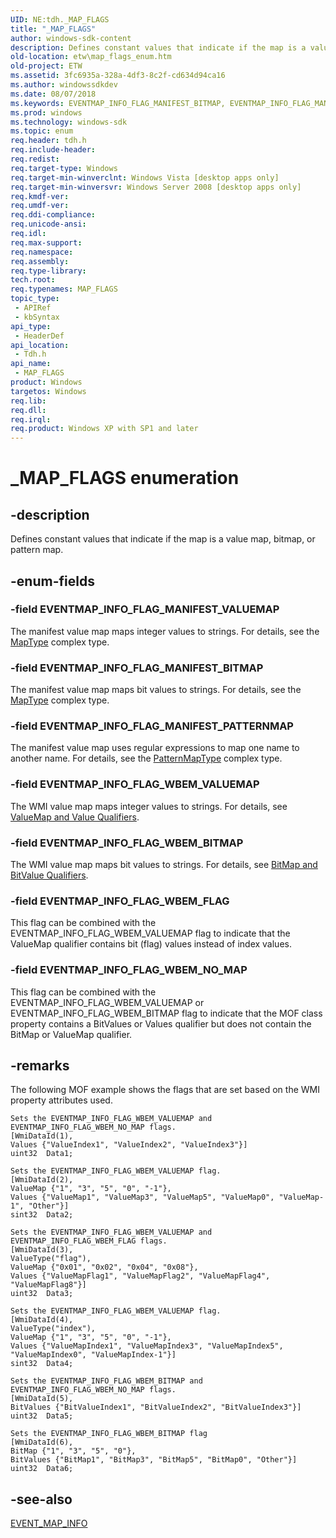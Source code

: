 ```yaml
---
UID: NE:tdh._MAP_FLAGS
title: "_MAP_FLAGS"
author: windows-sdk-content
description: Defines constant values that indicate if the map is a value map, bitmap, or pattern map.
old-location: etw\map_flags_enum.htm
old-project: ETW
ms.assetid: 3fc6935a-328a-4df3-8c2f-cd634d94ca16
ms.author: windowssdkdev
ms.date: 08/07/2018
ms.keywords: EVENTMAP_INFO_FLAG_MANIFEST_BITMAP, EVENTMAP_INFO_FLAG_MANIFEST_PATTERNMAP, EVENTMAP_INFO_FLAG_MANIFEST_VALUEMAP, EVENTMAP_INFO_FLAG_WBEM_BITMAP, EVENTMAP_INFO_FLAG_WBEM_FLAG, EVENTMAP_INFO_FLAG_WBEM_NO_MAP, EVENTMAP_INFO_FLAG_WBEM_VALUEMAP, MAP_FLAGS, MAP_FLAGS enumeration [ETW], _MAP_FLAGS, etw.map_flags_enum, tdh.map_flags_enum, tdh/EVENTMAP_INFO_FLAG_MANIFEST_BITMAP, tdh/EVENTMAP_INFO_FLAG_MANIFEST_PATTERNMAP, tdh/EVENTMAP_INFO_FLAG_MANIFEST_VALUEMAP, tdh/EVENTMAP_INFO_FLAG_WBEM_BITMAP, tdh/EVENTMAP_INFO_FLAG_WBEM_FLAG, tdh/EVENTMAP_INFO_FLAG_WBEM_NO_MAP, tdh/EVENTMAP_INFO_FLAG_WBEM_VALUEMAP, tdh/MAP_FLAGS
ms.prod: windows
ms.technology: windows-sdk
ms.topic: enum
req.header: tdh.h
req.include-header: 
req.redist: 
req.target-type: Windows
req.target-min-winverclnt: Windows Vista [desktop apps only]
req.target-min-winversvr: Windows Server 2008 [desktop apps only]
req.kmdf-ver: 
req.umdf-ver: 
req.ddi-compliance: 
req.unicode-ansi: 
req.idl: 
req.max-support: 
req.namespace: 
req.assembly: 
req.type-library: 
tech.root: 
req.typenames: MAP_FLAGS
topic_type:
 - APIRef
 - kbSyntax
api_type:
 - HeaderDef
api_location:
 - Tdh.h
api_name:
 - MAP_FLAGS
product: Windows
targetos: Windows
req.lib: 
req.dll: 
req.irql: 
req.product: Windows XP with SP1 and later
---
```


# _MAP_FLAGS enumeration


## -description


Defines constant values that indicate if the map is a value map, bitmap, or pattern map.


## -enum-fields




### -field EVENTMAP_INFO_FLAG_MANIFEST_VALUEMAP

The manifest value map maps integer values to strings. For details, see the <a href="https://msdn.microsoft.com/208ae219-8f79-4049-b946-a57b33c97b1b">MapType</a> complex type.


### -field EVENTMAP_INFO_FLAG_MANIFEST_BITMAP

The manifest value map maps bit values to strings. For details, see the <a href="https://msdn.microsoft.com/208ae219-8f79-4049-b946-a57b33c97b1b">MapType</a> complex type.


### -field EVENTMAP_INFO_FLAG_MANIFEST_PATTERNMAP

The manifest value map uses regular expressions to map one name to another name. For details, see the <a href="https://msdn.microsoft.com/184b6aeb-a554-4a92-b19e-1849c711d33b">PatternMapType</a> complex type.


### -field EVENTMAP_INFO_FLAG_WBEM_VALUEMAP

The WMI value map maps integer values to strings. For details, see <a href="https://msdn.microsoft.com/7667e87f-b997-4fd9-81ea-b27c9d2a9335">ValueMap and Value Qualifiers</a>. 


### -field EVENTMAP_INFO_FLAG_WBEM_BITMAP

The WMI value map maps bit values to strings. For details, see <a href="https://msdn.microsoft.com/14c34909-2419-41a1-a1ed-3b647a3c5e75">BitMap and BitValue Qualifiers</a>.


### -field EVENTMAP_INFO_FLAG_WBEM_FLAG

This flag can be combined with the EVENTMAP_INFO_FLAG_WBEM_VALUEMAP flag to indicate that the ValueMap qualifier contains bit (flag) values instead of index values.


### -field EVENTMAP_INFO_FLAG_WBEM_NO_MAP

This flag can be combined with the EVENTMAP_INFO_FLAG_WBEM_VALUEMAP or EVENTMAP_INFO_FLAG_WBEM_BITMAP flag to indicate that the MOF class property contains a BitValues or Values qualifier but does not contain the BitMap or ValueMap qualifier.


## -remarks



The following MOF example shows the flags that are set based on the WMI property attributes used. 

<pre class="syntax" xml:space="preserve"><code>Sets the EVENTMAP_INFO_FLAG_WBEM_VALUEMAP and EVENTMAP_INFO_FLAG_WBEM_NO_MAP flags.
[WmiDataId(1),
Values {"ValueIndex1", "ValueIndex2", "ValueIndex3"}] 
uint32  Data1;

Sets the EVENTMAP_INFO_FLAG_WBEM_VALUEMAP flag.
[WmiDataId(2),
ValueMap {"1", "3", "5", "0", "-1"},
Values {"ValueMap1", "ValueMap3", "ValueMap5", "ValueMap0", "ValueMap-1", "Other"}] 
sint32  Data2;

Sets the EVENTMAP_INFO_FLAG_WBEM_VALUEMAP and EVENTMAP_INFO_FLAG_WBEM_FLAG flags.
[WmiDataId(3),
ValueType("flag"),
ValueMap {"0x01", "0x02", "0x04", "0x08"},
Values {"ValueMapFlag1", "ValueMapFlag2", "ValueMapFlag4", "ValueMapFlag8"}]
uint32  Data3;

Sets the EVENTMAP_INFO_FLAG_WBEM_VALUEMAP flag.
[WmiDataId(4),
ValueType("index"),
ValueMap {"1", "3", "5", "0", "-1"},
Values {"ValueMapIndex1", "ValueMapIndex3", "ValueMapIndex5", "ValueMapIndex0", "ValueMapIndex-1"}]
sint32  Data4;

Sets the EVENTMAP_INFO_FLAG_WBEM_BITMAP and EVENTMAP_INFO_FLAG_WBEM_NO_MAP flags.
[WmiDataId(5),
BitValues {"BitValueIndex1", "BitValueIndex2", "BitValueIndex3"}]
uint32  Data5;

Sets the EVENTMAP_INFO_FLAG_WBEM_BITMAP flag
[WmiDataId(6),
BitMap {"1", "3", "5", "0"},
BitValues {"BitMap1", "BitMap3", "BitMap5", "BitMap0", "Other"}]
uint32  Data6;</code></pre>



## -see-also




<a href="https://msdn.microsoft.com/dc7f14e7-16d7-4dfc-8c1a-5db6fa999d98">EVENT_MAP_INFO</a>
 

 


